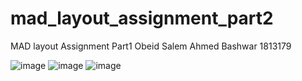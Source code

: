 # mad_layout_assignment_part2

MAD layout Assignment Part1 Obeid Salem Ahmed Bashwar 1813179

![image](https://user-images.githubusercontent.com/86645986/146771140-41dc4b65-44fc-46a3-97ba-53c35f71ca7a.png)
![image](https://user-images.githubusercontent.com/86645986/146771174-a210cc01-3ca0-4ecf-bcad-0a97cd35ef34.png)
![image](https://user-images.githubusercontent.com/86645986/146771204-9afbf92d-c7ab-4822-bed5-5e8cc697f24e.png)
